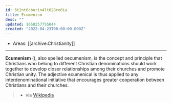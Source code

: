 ```yaml
---
id: 6t2nt0cburin4lt028ro0ia
title: Ecumenism
desc: ""
updated: 1658257755044
created: "2022-04-23T00:00:00.000Z"
---
```


- Areas: [[archive.Christianity]]

---

**Ecumenism** (), also spelled oecumenism, is the concept and principle that Christians who belong to different Christian denominations should work together to develop closer relationships among their churches and promote Christian unity. The adjective ecumenical is thus applied to any interdenominational initiative that encourages greater cooperation between Christians and their churches.

> - via [Wikipedia](https://en.wikipedia.org/wiki/Ecumenism)
